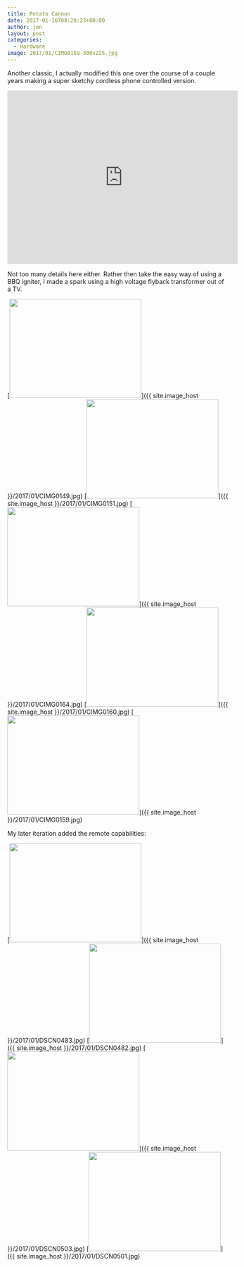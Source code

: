 ```yaml
---
title: Potato Cannon
date: 2017-01-16T08:28:23+00:00
author: jon
layout: post
categories:
  - Hardware
image: 2017/01/CIMG0159-300x225.jpg
---
```

Another classic, I actually modified this one over the course of a couple years making a super sketchy cordless phone controlled version.

<iframe width="524" height="394" src="https://www.youtube.com/embed/shNOz-J9wiM" frameborder="0" allow="accelerometer; autoplay; encrypted-media; gyroscope; picture-in-picture" allowfullscreen></iframe>

Not too many details here either. Rather then take the easy way of using a BBQ igniter, I made a spark using a high voltage flyback transformer out of a TV.

[<img class="alignnone size-medium wp-image-512" src="{{ site.image_host }}/2017/01/CIMG0149-300x225.jpg" alt="" width="300" height="225" srcset="{{ site.image_host }}/2017/01/CIMG0149-300x225.jpg 300w, {{ site.image_host }}/2017/01/CIMG0149.jpg 400w" sizes="(max-width: 300px) 100vw, 300px" />]({{ site.image_host }}/2017/01/CIMG0149.jpg) [<img class="alignnone size-medium wp-image-513" src="{{ site.image_host }}/2017/01/CIMG0151-300x225.jpg" alt="" width="300" height="225" srcset="{{ site.image_host }}/2017/01/CIMG0151-300x225.jpg 300w, {{ site.image_host }}/2017/01/CIMG0151.jpg 400w" sizes="(max-width: 300px) 100vw, 300px" />]({{ site.image_host }}/2017/01/CIMG0151.jpg) [<img class="alignnone size-medium wp-image-517" src="{{ site.image_host }}/2017/01/CIMG0164-300x225.jpg" alt="" width="300" height="225" srcset="{{ site.image_host }}/2017/01/CIMG0164-300x225.jpg 300w, {{ site.image_host }}/2017/01/CIMG0164-768x576.jpg 768w, {{ site.image_host }}/2017/01/CIMG0164-1024x768.jpg 1024w, {{ site.image_host }}/2017/01/CIMG0164.jpg 1600w" sizes="(max-width: 300px) 100vw, 300px" />]({{ site.image_host }}/2017/01/CIMG0164.jpg) [<img class="alignnone size-medium wp-image-516" src="{{ site.image_host }}/2017/01/CIMG0160-300x225.jpg" alt="" width="300" height="225" srcset="{{ site.image_host }}/2017/01/CIMG0160-300x225.jpg 300w, {{ site.image_host }}/2017/01/CIMG0160-768x576.jpg 768w, {{ site.image_host }}/2017/01/CIMG0160-1024x768.jpg 1024w, {{ site.image_host }}/2017/01/CIMG0160.jpg 1600w" sizes="(max-width: 300px) 100vw, 300px" />]({{ site.image_host }}/2017/01/CIMG0160.jpg) [<img class="alignnone size-medium wp-image-515" src="{{ site.image_host }}/2017/01/CIMG0159-300x225.jpg" alt="" width="300" height="225" srcset="{{ site.image_host }}/2017/01/CIMG0159-300x225.jpg 300w, {{ site.image_host }}/2017/01/CIMG0159-768x576.jpg 768w, {{ site.image_host }}/2017/01/CIMG0159-1024x768.jpg 1024w, {{ site.image_host }}/2017/01/CIMG0159.jpg 1600w" sizes="(max-width: 300px) 100vw, 300px" />]({{ site.image_host }}/2017/01/CIMG0159.jpg)

My later iteration added the remote capabilities:

[<img class="alignnone size-medium wp-image-519" src="{{ site.image_host }}/2017/01/DSCN0483-300x225.jpg" alt="" width="300" height="225" srcset="{{ site.image_host }}/2017/01/DSCN0483-300x225.jpg 300w, {{ site.image_host }}/2017/01/DSCN0483-768x576.jpg 768w, {{ site.image_host }}/2017/01/DSCN0483.jpg 1024w" sizes="(max-width: 300px) 100vw, 300px" />]({{ site.image_host }}/2017/01/DSCN0483.jpg) [<img class="alignnone size-medium wp-image-518" src="{{ site.image_host }}/2017/01/DSCN0482-300x225.jpg" alt="" width="300" height="225" srcset="{{ site.image_host }}/2017/01/DSCN0482-300x225.jpg 300w, {{ site.image_host }}/2017/01/DSCN0482-768x576.jpg 768w, {{ site.image_host }}/2017/01/DSCN0482.jpg 1024w" sizes="(max-width: 300px) 100vw, 300px" />]({{ site.image_host }}/2017/01/DSCN0482.jpg) [<img class="alignnone size-medium wp-image-521" src="{{ site.image_host }}/2017/01/DSCN0503-300x225.jpg" alt="" width="300" height="225" srcset="{{ site.image_host }}/2017/01/DSCN0503-300x225.jpg 300w, {{ site.image_host }}/2017/01/DSCN0503-768x576.jpg 768w, {{ site.image_host }}/2017/01/DSCN0503.jpg 1024w" sizes="(max-width: 300px) 100vw, 300px" />]({{ site.image_host }}/2017/01/DSCN0503.jpg) [<img class="alignnone size-medium wp-image-520" src="{{ site.image_host }}/2017/01/DSCN0501-300x225.jpg" alt="" width="300" height="225" srcset="{{ site.image_host }}/2017/01/DSCN0501-300x225.jpg 300w, {{ site.image_host }}/2017/01/DSCN0501-768x576.jpg 768w, {{ site.image_host }}/2017/01/DSCN0501.jpg 1024w" sizes="(max-width: 300px) 100vw, 300px" />]({{ site.image_host }}/2017/01/DSCN0501.jpg)